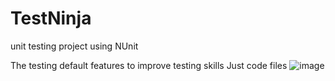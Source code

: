 # TestNinja
unit testing project using NUnit

The testing default features to improve testing skills
Just code files
![image](https://github.com/GigaOrts/TestNinja/assets/99609826/aeb1adc9-7949-43a2-9596-21497a501820)
